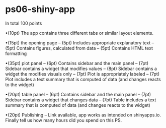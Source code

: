 # ps06-shiny-app

In total 100 points

•(10pt) The app contains three different tabs or similar layout elements.

•(15pt) the opening page
– (5pt) Includes appropriate explanatory text
– (5pt) Contains figures, calculated from data
– (5pt) Contains HTML text formatting

•(35pt) plot panel
– (6pt) Contains sidebar and the main panel
– (7pt) Sidebar contains a widget that modifies values
– (8pt) Sidebar contains a widget the modifies visuals only
– (7pt) Plot is appropriately labeled
– (7pt) Plot includes a text summary that is computed of data (and changes reacts to the
widget)

•(20pt) table panel
– (6pt) Contains sidebar and the main panel
– (7pt) Sidebar contains a widget that changes data
– (7pt) Table includes a text summary that is computed of data (and changes reacts to
the widget)

•(20pt) Publishing
– Link available, app works as intended on shinyapps.io.
Finally tell us how many hours did you spend on this PS.
